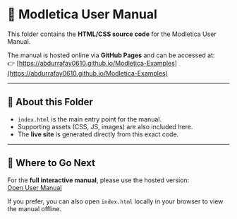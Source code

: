 ﻿# 📖 Modletica User Manual

This folder contains the **HTML/CSS source code** for the Modletica User Manual.  

The manual is hosted online via **GitHub Pages** and can be accessed at:  
👉 [https://abdurrafay0610.github.io/Modletica-Examples](https://abdurrafay0610.github.io/Modletica-Examples)

---

## 📌 About this Folder
- `index.html` is the main entry point for the manual.  
- Supporting assets (CSS, JS, images) are also included here.  
- The **live site** is generated directly from this exact code.

---

## 🔗 Where to Go Next
For the **full interactive manual**, please use the hosted version:  
[Open User Manual](https://abdurrafay0610.github.io/Modletica-Examples)

If you prefer, you can also open `index.html` locally in your browser to view the manual offline.
